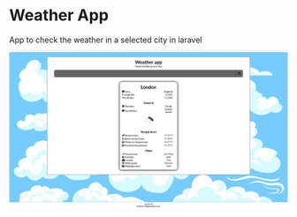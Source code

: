 <h1>Weather App</h1>
<p>App to check the weather in a selected city in laravel</p>
<img src="preview.png" alt="preview">